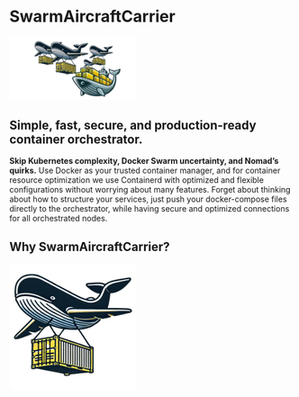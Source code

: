 # SwarmAircraftCarrier

<img src="https://github.com/HarryEddward/ContainerizedAircraftCarrier/blob/main/.github/img/banner_logo.png?raw=true" alt="alt text" width="225">

## Simple, fast, secure, and production-ready container orchestrator.

**Skip Kubernetes complexity, Docker Swarm uncertainty, and Nomad’s quirks.** Use Docker as your trusted container manager, and for container resource optimization we use Containerd with optimized and flexible configurations without worrying about many features. Forget about thinking about how to structure your services, just push your docker-compose files directly to the orchestrator, while having secure and optimized connections for all orchestrated nodes.

## Why SwarmAircraftCarrier?
<img src="https://github.com/HarryEddward/ContainerizedAircraftCarrier/blob/main/.github/img/swarm_container_hunting.png?raw=true" alt="alt text" width="225">
